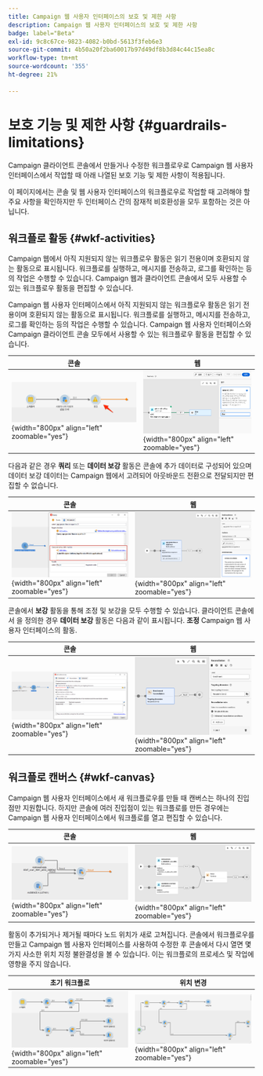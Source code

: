 ```yaml
---
title: Campaign 웹 사용자 인터페이스의 보호 및 제한 사항
description: Campaign 웹 사용자 인터페이스의 보호 및 제한 사항
badge: label="Beta"
exl-id: 9c8c67ce-9823-4082-b0bd-5613f3feb6e3
source-git-commit: 4b50a20f2ba60017b97d49df8b3d84c44c15ea8c
workflow-type: tm+mt
source-wordcount: '355'
ht-degree: 21%

---
```


# 보호 기능 및 제한 사항 {#guardrails-limitations}

Campaign 클라이언트 콘솔에서 만들거나 수정한 워크플로우로 Campaign 웹 사용자 인터페이스에서 작업할 때 아래 나열된 보호 기능 및 제한 사항이 적용됩니다.

이 페이지에서는 콘솔 및 웹 사용자 인터페이스의 워크플로우로 작업할 때 고려해야 할 주요 사항을 확인하지만 두 인터페이스 간의 잠재적 비호환성을 모두 포함하는 것은 아닙니다.

## 워크플로 활동 {#wkf-activities}

Campaign 웹에서 아직 지원되지 않는 워크플로우 활동은 읽기 전용이며 호환되지 않는 활동으로 표시됩니다. 워크플로를 실행하고, 메시지를 전송하고, 로그를 확인하는 등의 작업은 수행할 수 있습니다. Campaign 웹과 클라이언트 콘솔에서 모두 사용할 수 있는 워크플로우 활동을 편집할 수 있습니다.

Campaign 웹 사용자 인터페이스에서 아직 지원되지 않는 워크플로우 활동은 읽기 전용이며 호환되지 않는 활동으로 표시됩니다. 워크플로를 실행하고, 메시지를 전송하고, 로그를 확인하는 등의 작업은 수행할 수 있습니다. Campaign 웹 사용자 인터페이스와 Campaign 클라이언트 콘솔 모두에서 사용할 수 있는 워크플로우 활동을 편집할 수 있습니다.

| 콘솔 | 웹 |
| --- | --- |
| ![](assets/limitations-activities-console.png){width="800px" align="left" zoomable="yes"} | ![](assets/limitations-activities-web.png){width="800px" align="left" zoomable="yes"} |

다음과 같은 경우 **쿼리** 또는 **데이터 보강** 활동은 콘솔에 추가 데이터로 구성되어 있으며 데이터 보강 데이터는 Campaign 웹에서 고려되어 아웃바운드 전환으로 전달되지만 편집할 수 없습니다.

| 콘솔 | 웹 |
| --- | --- |
| ![](assets/limitations-options-console.png){width="800px" align="left" zoomable="yes"} | ![](assets/limitations-options-web.png){width="800px" align="left" zoomable="yes"} |

콘솔에서 **보강** 활동을 통해 조정 및 보강을 모두 수행할 수 있습니다. 클라이언트 콘솔에서 을 정의한 경우 **데이터 보강** 활동은 다음과 같이 표시됩니다. **조정** Campaign 웹 사용자 인터페이스의 활동.

| 콘솔 | 웹 |
| --- | --- |
| ![](assets/limitations-enrichment-console.png){width="800px" align="left" zoomable="yes"} | ![](assets/limitations-enrichment-web.png){width="800px" align="left" zoomable="yes"} |

## 워크플로 캔버스 {#wkf-canvas}

Campaign 웹 사용자 인터페이스에서 새 워크플로우를 만들 때 캔버스는 하나의 진입점만 지원합니다. 하지만 콘솔에 여러 진입점이 있는 워크플로를 만든 경우에는 Campaign 웹 사용자 인터페이스에서 워크플로를 열고 편집할 수 있습니다.

| 콘솔 | 웹 |
| --- | --- |
| ![](assets/limitations-multiple-console.png){width="800px" align="left" zoomable="yes"} | ![](assets/limitations-multiple-web.png){width="800px" align="left" zoomable="yes"} |

활동이 추가되거나 제거될 때마다 노드 위치가 새로 고쳐집니다. 콘솔에서 워크플로우를 만들고 Campaign 웹 사용자 인터페이스를 사용하여 수정한 후 콘솔에서 다시 열면 몇 가지 사소한 위치 지정 불완결성을 볼 수 있습니다. 이는 워크플로의 프로세스 및 작업에 영향을 주지 않습니다.

| 초기 워크플로 | 위치 변경 |
| --- | --- |
| ![](assets/limitations-positioning1.png){width="800px" align="left" zoomable="yes"} | ![](assets/limitations-positioning2.png){width="800px" align="left" zoomable="yes"} |
